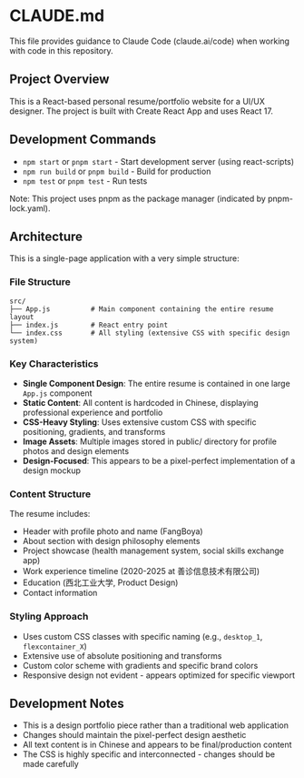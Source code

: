 # CLAUDE.md

This file provides guidance to Claude Code (claude.ai/code) when working with code in this repository.

## Project Overview

This is a React-based personal resume/portfolio website for a UI/UX designer. The project is built with Create React App and uses React 17.

## Development Commands

- `npm start` or `pnpm start` - Start development server (using react-scripts)
- `npm run build` or `pnpm build` - Build for production
- `npm test` or `pnpm test` - Run tests

Note: This project uses pnpm as the package manager (indicated by pnpm-lock.yaml).

## Architecture

This is a single-page application with a very simple structure:

### File Structure
```
src/
├── App.js          # Main component containing the entire resume layout
├── index.js        # React entry point
└── index.css       # All styling (extensive CSS with specific design system)
```

### Key Characteristics

- **Single Component Design**: The entire resume is contained in one large `App.js` component
- **Static Content**: All content is hardcoded in Chinese, displaying professional experience and portfolio
- **CSS-Heavy Styling**: Uses extensive custom CSS with specific positioning, gradients, and transforms
- **Image Assets**: Multiple images stored in public/ directory for profile photos and design elements
- **Design-Focused**: This appears to be a pixel-perfect implementation of a design mockup

### Content Structure

The resume includes:
- Header with profile photo and name (FangBoya)
- About section with design philosophy elements
- Project showcase (health management system, social skills exchange app)
- Work experience timeline (2020-2025 at 善诊信息技术有限公司)
- Education (西北工业大学, Product Design)
- Contact information

### Styling Approach

- Uses custom CSS classes with specific naming (e.g., `desktop_1`, `flexcontainer_X`)
- Extensive use of absolute positioning and transforms
- Custom color scheme with gradients and specific brand colors
- Responsive design not evident - appears optimized for specific viewport

## Development Notes

- This is a design portfolio piece rather than a traditional web application
- Changes should maintain the pixel-perfect design aesthetic
- All text content is in Chinese and appears to be final/production content
- The CSS is highly specific and interconnected - changes should be made carefully